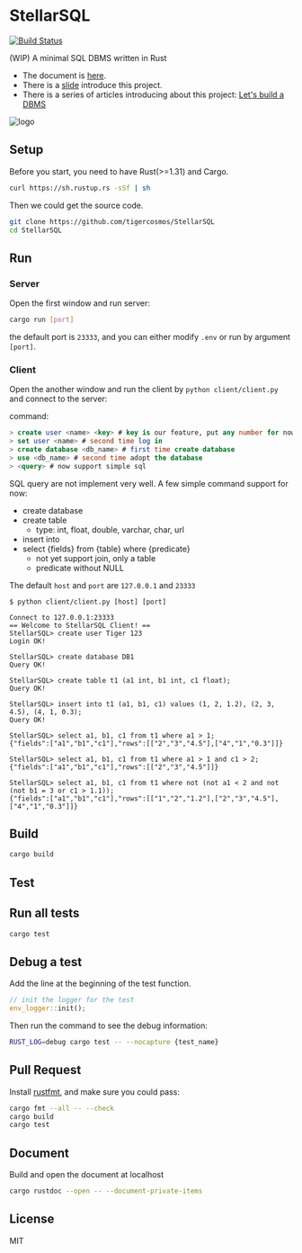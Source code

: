 # StellarSQL

[![Build Status](https://travis-ci.org/stellarsql/StellarSQL.svg?branch=master)](https://travis-ci.org/stellarsql/StellarSQL)

(WIP) A minimal SQL DBMS written in Rust

- The document is [here](https://stellarsql.github.io/StellarSQL/stellar_sql/).
- There is a [slide](https://docs.google.com/presentation/d/1rSxFNpN5uzP1cF1olKTnyXgPdj_bcbLvSJhN5T5xn-U/edit?usp=sharing) introduce this project.
- There is a series of articles introducing about this project: [Let's build a DBMS](https://tigercosmos.xyz/lets-build-dbms/)

![logo](https://raw.githubusercontent.com/stellarsql/StellarSQL/master/logo/logo.png)

## Setup

Before you start, you need to have Rust(>=1.31) and Cargo.

```bash
curl https://sh.rustup.rs -sSf | sh
```

Then we could get the source code.

```bash
git clone https://github.com/tigercosmos/StellarSQL
cd StellarSQL
```

## Run

### Server

Open the first window and run server:

```bash
cargo run [port]
```

the default port is `23333`, and you can either modify `.env` or run by argument `[port]`.

### Client

Open the another window and run the client by `python client/client.py` and connect to the server:

command:

```sql
> create user <name> <key> # key is our feature, put any number for now
> set user <name> # second time log in
> create database <db_name> # first time create database
> use <db_name> # second time adopt the database
> <query> # now support simple sql
```

SQL query are not implement very well. A few simple command support for now:

- create database
- create table
  - type: int, float, double, varchar, char, url
- insert into
- select {fields} from {table} where {predicate}
  - not yet support join, only a table
  - predicate without NULL

The default `host` and `port` are `127.0.0.1` and `23333`

```shell
$ python client/client.py [host] [port]

Connect to 127.0.0.1:23333
== Welcome to StellarSQL Client! ==
StellarSQL> create user Tiger 123
Login OK!

StellarSQL> create database DB1
Query OK!

StellarSQL> create table t1 (a1 int, b1 int, c1 float);
Query OK!

StellarSQL> insert into t1 (a1, b1, c1) values (1, 2, 1.2), (2, 3, 4.5), (4, 1, 0.3);
Query OK!

StellarSQL> select a1, b1, c1 from t1 where a1 > 1;
{"fields":["a1","b1","c1"],"rows":[["2","3","4.5"],["4","1","0.3"]]}

StellarSQL> select a1, b1, c1 from t1 where a1 > 1 and c1 > 2;
{"fields":["a1","b1","c1"],"rows":[["2","3","4.5"]]}

StellarSQL> select a1, b1, c1 from t1 where not (not a1 < 2 and not (not b1 = 3 or c1 > 1.1));
{"fields":["a1","b1","c1"],"rows":[["1","2","1.2"],["2","3","4.5"],["4","1","0.3"]]}
```

## Build

```bash
cargo build
```

## Test

## Run all tests

```bash
cargo test
```

## Debug a test

Add the line at the beginning of the test function.

```rust
// init the logger for the test
env_logger::init();
```

Then run the command to see the debug information:

```sh
RUST_LOG=debug cargo test -- --nocapture {test_name}
```

## Pull Request

Install [rustfmt](https://github.com/rust-lang/rustfmt), and make sure you could pass:

```sh
cargo fmt --all -- --check
cargo build
cargo test
```

## Document

Build and open the document at localhost

```sh
cargo rustdoc --open -- --document-private-items
```

## License

MIT
